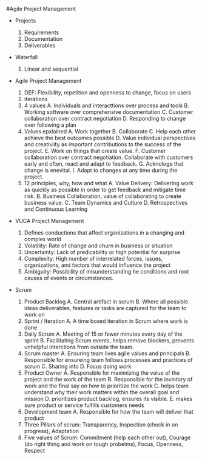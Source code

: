 #Agile Project Management

- Projects
	1. Requirements
	2. Documentation
	3. Deliverables
- Waterfall
	1. Linear and sequential

- Agile Project Management
	1. DEF: Flexibility, repetition and openness to change, focus on users
	2. iterations
	3. 4 values
		A. Individuals and interacttions over process and tools
		B. Working software over comprehensive documentation
		C. Customer collaboration over contract negotiation
		D. Responding to change over following a plan
	4. Values epxlained
		A. Work together
		B. Collaborate
		C. Help each other achieve the best outcomes possible
		D. Value individual perspectives and creativiity as important contributions to the success of the project. 
		E. Work on things that create value.
		F. Customer collaboration over contract negotiation. Collaborate with customers early and often, react and adapt to feedback. 
		G. Acknologe that change is enevital. 
		I. Adapt to changes at any time during the project.
	5. 12 principles, why, how and what
		A. Value Delivery: Delivering work as quickly as possible in order to get feedback and mitigate time risk.
		B. Business Collaboration, value of collaborating to create business value. 
		C. Team Dynamics and Culture
		D. Retrospectives and Continuous Learning

- VUCA Project Management
	1. Defines conductions that affect organizations in a changing and complex world
	2. Volatility: Rate of change and churn in business or situation
	3. Uncertainty: Lack of predicability or high potential for surprise 
	4. Complexity: High number of interrelated forces, issues, organizations, and factors that would influence the project
	5. Ambiguity: Possibility of misunderstanding he conditions and root causes of events or circumstances. 	

- Scrum 
	1. Product Backlog
		A. Central artifact in scrum
		B. Where all possible ideas deliverables, features or tasks are captured for the team to work on
	2. Sprint / Iteration
		A. A time boxed iteration in Scrum where work is done
	3. Daily Scrum
		A. Meeting of 15 or fewer minutes every day of the sprint
		B. Facilitating Scrum events, helps remove blockers, prevents unhelpful interctions from outside the team.
	4. Scrum master
		A. Ensuring team lives agile values and principals
		B. Responsible for ensureing team follows processes and practices of scrum
		C. Sharing info
		D. Focus doing work
	5. Product Owner
		A. Responsible for maximizing the value of the project and the work of the team
		B. Responsible for the invintory of work and the final say on how to prioritize the work
		C. helps team understand why their work matters within the overall goal and mission
		D. prioritizes product backlog, ensures its visible.
		E. makes sure product or service fulfills customers needs
	6. Development team
		A. Responsible for how the team will deliver that product
	7. Three Pillars of scrum: Transparency, Inspection (check in on progress), Adaptation 
	8. Five values of Scrum: Commitment (help each other out), Courage (do right thing and work on tough probelms), Focus, Openness, Respect

